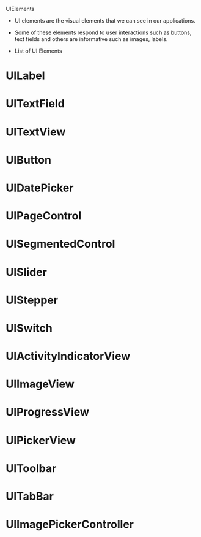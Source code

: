  UIElements
* UI elements are the visual elements that we can see in our applications. 
* Some of these elements respond to user interactions such as buttons, text fields and others are informative such as images, labels.

* List of UI Elements
# UILabel
# UITextField
# UITextView
# UIButton
# UIDatePicker
# UIPageControl
# UISegmentedControl
# UISlider
# UIStepper
# UISwitch
# UIActivityIndicatorView
# UIImageView
# UIProgressView
# UIPickerView
# UIToolbar
# UITabBar
# UIImagePickerController
